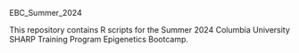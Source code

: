 EBC_Summer_2024  

This repository contains R scripts for the Summer 2024 Columbia University SHARP Training Program Epigenetics Bootcamp.
